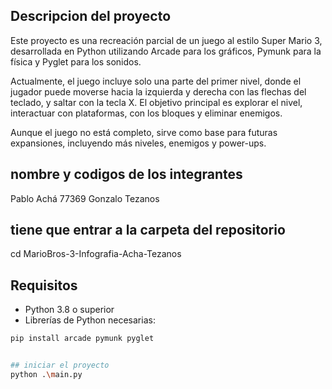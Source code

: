 ## Descripcion del proyecto
Este proyecto es una recreación parcial de un juego al estilo Super Mario 3, desarrollada en Python utilizando Arcade para los gráficos, Pymunk para la física y Pyglet para los sonidos.

Actualmente, el juego incluye solo una parte del primer nivel, donde el jugador puede moverse hacia la izquierda y derecha con las flechas del teclado, y saltar con la tecla X. El objetivo principal es explorar el nivel, interactuar con plataformas, con los bloques y eliminar enemigos.

Aunque el juego no está completo, sirve como base para futuras expansiones, incluyendo más niveles, enemigos y power-ups.

## nombre y codigos de los integrantes
Pablo Achá 77369
Gonzalo Tezanos 

## tiene que entrar a la carpeta del repositorio 
cd MarioBros-3-Infografia-Acha-Tezanos

## Requisitos
- Python 3.8 o superior
- Librerías de Python necesarias:

```bash
pip install arcade pymunk pyglet


## iniciar el proyecto 
python .\main.py

